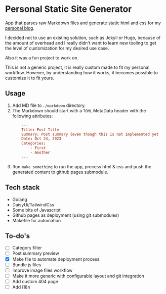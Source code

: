 # Personal Static Site Generator

App that parses raw Markdown files and generate static html and css for my [personal blog](https://igor-sasaoka.github.io).

I decided not to use an existing solution, such as Jekyll or Hugo, because of the amount of overhead 
and I really didn't want to learn new tooling to get the level of customization for my desired use case.

Also it was a fun project to work on.

This is not a generic project, it is really custom made to fit my personal workflow. However, by understanding 
how it works, it becomes possible to customize it to fit yours.

## Usage

1. Add MD file to ```./markdown``` directory.
2. The Markdown should start with a ```TOML``` MetaData header with the following attributes:
    ```toml
        ---
        Title: Post Title 
        Summary: Post summary (even though this is not implemented yet 😅)
        Date: Oct 24, 2023
        Categories:
            - First 
            - Another
        ---
    ```
3. Run ```make something``` to run the app, process html & css and push the generated content 
to github pages submodule.

## Tech stack

- Golang
- DaisyUi/TailwindCss
- Some bits of Javascript
- Github pages as deployment (using git submodules)
- Makefile for automation

## To-do's

- [ ] Category filter
- [ ] Post summary preview
- [x] Make file to automate deployment process 
- [ ] Bundle js files
- [ ] Improve image files workflow
- [ ] Make it more generic with configurable layout and git integration
- [ ] Add custom 404 page
- [ ] Add i18n
